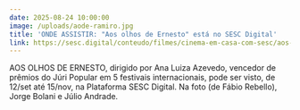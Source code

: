 ```yaml
---
date: 2025-08-24 10:00:00
image: /uploads/aode-ramiro.jpg
title: 'ONDE ASSISTIR: "Aos olhos de Ernesto" está no SESC Digital'
link: https://sesc.digital/conteudo/filmes/cinema-em-casa-com-sesc/aos-olhos-de-ernesto
---
```

AOS OLHOS DE ERNESTO, dirigido por Ana Luiza Azevedo, vencedor de prêmios do Júri Popular em 5 festivais internacionais, pode ser visto, de 12/set até 15/nov, na Plataforma SESC Digital. Na foto (de Fábio Rebello), Jorge Bolani e Júlio Andrade.
